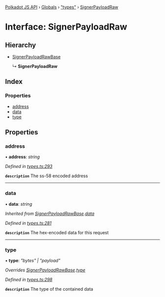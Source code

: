 [Polkadot JS API](../README.md) › [Globals](../globals.md) › ["types"](../modules/_types_.md) › [SignerPayloadRaw](_types_.signerpayloadraw.md)

# Interface: SignerPayloadRaw

## Hierarchy

* [SignerPayloadRawBase](_types_.signerpayloadrawbase.md)

  ↳ **SignerPayloadRaw**

## Index

### Properties

* [address](_types_.signerpayloadraw.md#address)
* [data](_types_.signerpayloadraw.md#data)
* [type](_types_.signerpayloadraw.md#type)

## Properties

###  address

• **address**: *string*

*Defined in [types.ts:293](https://github.com/polkadot-js/api/blob/db3cb47d05/packages/types/src/types.ts#L293)*

**`description`** The ss-58 encoded address

___

###  data

• **data**: *string*

*Inherited from [SignerPayloadRawBase](_types_.signerpayloadrawbase.md).[data](_types_.signerpayloadrawbase.md#data)*

*Defined in [types.ts:281](https://github.com/polkadot-js/api/blob/db3cb47d05/packages/types/src/types.ts#L281)*

**`description`** The hex-encoded data for this request

___

###  type

• **type**: *"bytes" | "payload"*

*Overrides [SignerPayloadRawBase](_types_.signerpayloadrawbase.md).[type](_types_.signerpayloadrawbase.md#optional-type)*

*Defined in [types.ts:298](https://github.com/polkadot-js/api/blob/db3cb47d05/packages/types/src/types.ts#L298)*

**`description`** The type of the contained data
